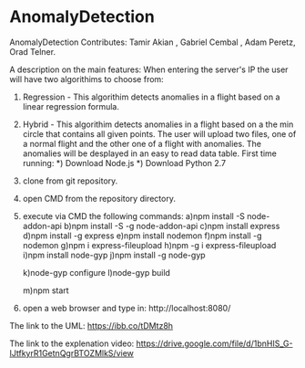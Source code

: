 # AnomalyDetection
AnomalyDetection Contributes: Tamir Akian , Gabriel Cembal , Adam Peretz, Orad Telner.

A description on the main features:
When entering the server's IP the user will have two algorithims to choose from:
1) Regression - This algorithim detects anomalies in a flight based on a linear regression formula. 
2) Hybrid - This algorithim detects anomalies in a flight based on a the min circle that contains all given points.
The user will upload two files, one of a normal flight and the other one of a flight with anomalies.
The anomalies will be desplayed in an easy to read data table. 
First time running:
*) Download Node.js
*) Download Python 2.7
1) clone from git repository.
2) open CMD from the repository directory.
3) execute via CMD the following commands:
	a)npm install -S node-addon-api
	b)npm install -S -g node-addon-api
	c)npm install express
	d)npm install -g express
	e)npm install nodemon
	f)npm install -g nodemon
	g)npm i express-fileupload
	h)npm -g i express-fileupload
	i)npm install node-gyp
	j)npm install -g node-gyp

	k)node-gyp configure
	l)node-gyp build

	m)npm start
4) open a web browser and type in: http://localhost:8080/

The link to the UML: https://ibb.co/tDMtz8h

The link to the explenation video: https://drive.google.com/file/d/1bnHIS_G-IJtfkyrR1GetnQgrBTOZMlkS/view
